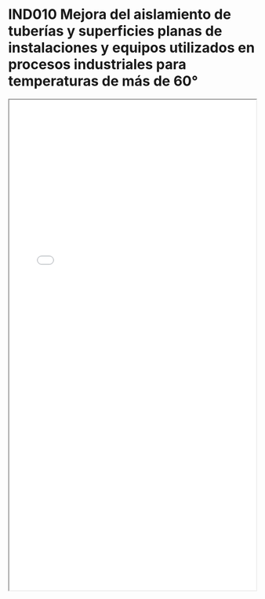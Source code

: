 
# IND010  Mejora del aislamiento de tuberías y superficies planas de instalaciones y equipos utilizados en procesos industriales para temperaturas de más de 60°

<iframe src="../IND010  Mejora del aislamiento de tuberías y superficies planas de instalaciones y equipos utilizados en procesos industriales para temperaturas de más de 60°.pdf" width="100%" height="1000px"></iframe>

